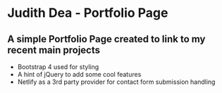 # Judith Dea - Portfolio Page

## A simple Portfolio Page created to link to my recent main projects

- Bootstrap 4 used for styling
- A hint of jQuery to add some cool features
- Netlify as a 3rd party provider for contact form submission handling
